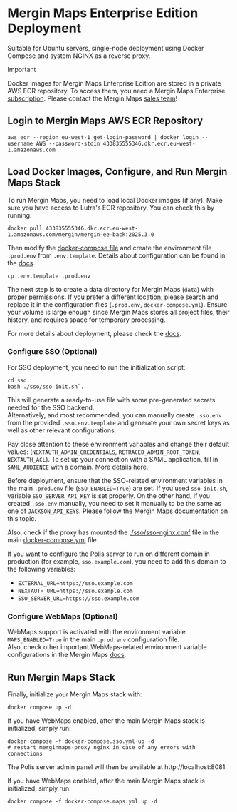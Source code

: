 # Mergin Maps Enterprise Edition Deployment

Suitable for Ubuntu servers, single-node deployment using Docker Compose and system NGINX as a reverse proxy.

> [!IMPORTANT]
> Docker images for Mergin Maps Enterprise Edition are stored in a private AWS ECR repository.
> To access them, you need a Mergin Maps Enterprise [subscription](https://merginmaps.com/pricing).
> Please contact the Mergin Maps [sales team](https://merginmaps.com/contact-sales)!

## Login to Mergin Maps AWS ECR Repository

```shell
aws ecr --region eu-west-1 get-login-password | docker login --username AWS --password-stdin 433835555346.dkr.ecr.eu-west-1.amazonaws.com
```

## Load Docker Images, Configure, and Run Mergin Maps Stack

To run Mergin Maps, you need to load local Docker images (if any). Make sure you have access to Lutra's ECR repository. You can check this by running:

```shell
docker pull 433835555346.dkr.ecr.eu-west-1.amazonaws.com/mergin/mergin-ee-back:2025.3.0
```

Then modify the [docker-compose file](docker-compose.yml) and create the environment file `.prod.env` from `.env.template`. Details about configuration can be found in the [docs](https://merginmaps.com/docs/server/install/).

```shell
cp .env.template .prod.env
```

The next step is to create a data directory for Mergin Maps (`data`) with proper permissions. If you prefer a different location, please search and replace it in the configuration files (`.prod.env`, `docker-compose.yml`). Ensure your volume is large enough since Mergin Maps stores all project files, their history, and requires space for temporary processing.

For more details about deployment, please check the [docs](https://merginmaps.com/docs/server/install/#deployment).

### Configure SSO (Optional)

For SSO deployment, you need to run the initialization script:

```shell
cd sso
bash ./sso/sso-init.sh`. 
```

This will generate a ready-to-use file with some pre-generated secrets needed for the SSO backend.  
Alternatively, and most recommended, you can manually create `.sso.env` from the provided `.sso.env.template` and generate your own secret keys as well as other relevant configurations.

Pay close attention to these environment variables and change their default values: (`NEXTAUTH_ADMIN_CREDENTIALS`, `RETRACED_ADMIN_ROOT_TOKEN`, `NEXTAUTH_ACL`). To set up your connection with a SAML application, fill in `SAML_AUDIENCE` with a domain. [More details here](https://www.ory.sh/docs/polis/deploy/env-variables#saml_audience).

Before deployment, ensure that the SSO-related environment variables in the main `.prod.env` file (`SSO_ENABLED=True`) are set. If you used `sso-init.sh`, variable `SSO_SERVER_API_KEY` is set properly. On the other hand, if you created `.sso.env` manually, you need to set it manually to be the same as one of `JACKSON_API_KEYS`.
Please follow the Mergin Maps [documentation](https://merginmaps.com/docs/server/environment/#sso) on this topic.

Also, check if the proxy has mounted the [./sso/sso-nginx.conf](./sso/sso-nginx.conf) file in the main [docker-compose.yml](./docker-compose.yml) file.

If you want to configure the Polis server to run on different domain in production (for example, `sso.example.com`), you need to add this domain to the following variables:

* `EXTERNAL_URL=https://sso.example.com`
* `NEXTAUTH_URL=https://sso.example.com`
* `SSO_SERVER_URL=https://sso.example.com`

### Configure WebMaps (Optional)

WebMaps support is activated with the environment variable `MAPS_ENABLED=True` in the main `.prod.env` configuration file.  
Also, check other important WebMaps-related environment variable configurations in the Mergin Maps [docs](https://merginmaps.com/docs/server/environment/#webmaps).

## Run Mergin Maps Stack

Finally, initialize your Mergin Maps stack with:

```shell
docker compose up -d
```

If you have WebMaps enabled, after the main Mergin Maps stack is initialized, simply run:

```shell
docker compose -f docker-compose.sso.yml up -d
# restart merginmaps-proxy nginx in case of any errors with connections
```

The Polis server admin panel will then be available at http://localhost:8081.

If you have WebMaps enabled, after the main Mergin Maps stack is initialized, simply run:

```shell
docker compose -f docker-compose.maps.yml up -d
```

